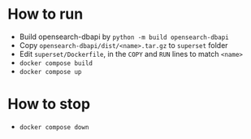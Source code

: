 # How to run
* Build opensearch-dbapi by `python -m build opensearch-dbapi`
* Copy `opensearch-dbapi/dist/<name>.tar.gz` to `superset` folder
* Edit `superset/Dockerfile`, in the `COPY` and `RUN` lines to match `<name>`
* `docker compose build`
* `docker compose up`

# How to stop
* `docker compose down`